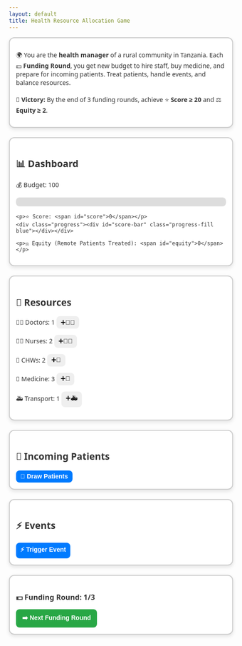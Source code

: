 ```yaml
---
layout: default
title: Health Resource Allocation Game
---
```


<div id="health-game">

  <div class="card intro">
    <p>
      🌍 You are the <strong>health manager</strong> of a rural community in Tanzania.  
      Each 💵 <strong>Funding Round</strong>, you get new budget to hire staff, buy medicine, and prepare for incoming patients.  
      Treat patients, handle events, and balance resources.  
      <br><br>
      🎯 <strong>Victory:</strong> By the end of 3 funding rounds, achieve ⭐ <b>Score ≥ 20</b> and ⚖️ <b>Equity ≥ 2</b>.
    </p>
  </div>

  <!-- Dashboard -->
  <div class="card">
    <h2>📊 Dashboard</h2>
    <p>💰 Budget: <span id="budget">100</span></p>
    <div class="progress"><div id="budget-bar" class="progress-fill green"></div></div>

    <p>⭐ Score: <span id="score">0</span></p>
    <div class="progress"><div id="score-bar" class="progress-fill blue"></div></div>

    <p>⚖️ Equity (Remote Patients Treated): <span id="equity">0</span></p>
  </div>

  <!-- Resources -->
  <div class="card">
    <h2>🏥 Resources</h2>
    <p>👨‍⚕️ Doctors: <span id="doctors">1</span> <button onclick="addResource('doctor')">➕👨‍⚕️</button></p>
    <p>👩‍⚕️ Nurses: <span id="nurses">2</span> <button onclick="addResource('nurse')">➕👩‍⚕️</button></p>
    <p>🏡 CHWs: <span id="chws">2</span> <button onclick="addResource('chw')">➕🏡</button></p>
    <p>💊 Medicine: <span id="medicine">3</span> <button onclick="addResource('medicine')">➕💊</button></p>
    <p>🚑 Transport: <span id="transport">1</span> <button onclick="addResource('transport')">➕🚑</button></p>
  </div>

  <!-- Patients -->
  <div class="card">
    <h2>🧍 Incoming Patients</h2>
    <div id="patients-list" class="flex"></div>
    <button class="action-btn" onclick="drawPatients()">🎲 Draw Patients</button>
  </div>

  <!-- Events -->
  <div class="card">
    <h2>⚡ Events</h2>
    <div id="events-list" class="flex"></div>
    <button class="action-btn" onclick="drawEvent()">⚡ Trigger Event</button>
  </div>

  <!-- Funding Rounds -->
  <div class="card">
    <h3>💵 Funding Round: <span id="round">1</span>/3</h3>
    <button class="next-btn" onclick="nextRound()">➡️ Next Funding Round</button>
  </div>

  <!-- Results -->
  <div id="results" class="card hidden"></div>

</div>

<!-- Scoped Styles -->
<style>
#health-game {
  max-width: 900px;
  margin: auto;
  font-family: "Segoe UI", Arial, sans-serif;
  color: #333;
}
#health-game h2, #health-game h3 {
  font-family: "Segoe UI Emoji", "Segoe UI", sans-serif;
}
#health-game .card {
  border: 2px solid #ccc;
  border-radius: 12px;
  padding: 1em;
  margin-bottom: 1.5em;
  background: white;
  box-shadow: 0 4px 8px rgba(0,0,0,0.1);
}
#health-game .flex {
  display: flex;
  flex-wrap: wrap;
  gap: 0.8em;
}
#health-game button {
  border: none;
  border-radius: 8px;
  padding: 0.4em 0.7em;
  cursor: pointer;
  font-size: 1em;
  transition: 0.2s ease-in-out;
}
#health-game button:hover { transform: scale(1.1); }
#health-game .action-btn {
  background: #007bff;
  color: white;
  font-weight: bold;
}
#health-game .action-btn:hover { background: #0056b3; }
#health-game .next-btn {
  background: #28a745;
  color: white;
  font-weight: bold;
  padding: 0.6em 1em;
}
#health-game .next-btn:hover { background: #1e7e34; }
#health-game .patient-card, 
#health-game .event-card {
  border: 2px solid #aaa;
  border-radius: 10px;
  padding: 0.7em;
  width: 100%;
  max-width: 220px;
  font-size: 0.9em;
  box-shadow: 0 3px 6px rgba(0,0,0,0.1);
}
#health-game .patient-card.remote { background: #cce5ff; } /* Blue = remote */
#health-game .patient-card.local { background: #e2f0d9; }  /* Green = local */
#health-game .event-card { background: #fff3cd; }          /* Yellow = event */
#health-game .patient-card button {
  margin-top: 0.5em;
  width: 100%;
  border-radius: 6px;
  background: #17a2b8;
  color: white;
  font-weight: bold;
}
#health-game .patient-card button:hover { background: #117a8b; }

/* Progress Bars */
#health-game .progress {
  background: #ddd;
  border-radius: 8px;
  height: 20px;
  width: 100%;
  margin-bottom: 1em;
  overflow: hidden;
}
#health-game .progress-fill {
  height: 100%; width: 0%;
  color: white; text-align: center;
  font-size: 0.8em; line-height: 20px;
  transition: width 0.4s ease-in-out;
}
#health-game .green { background: #28a745; }
#health-game .blue { background: #007bff; }

/* Hidden */
#health-game .hidden { display: none; }

/* Responsive */
@media (max-width: 600px) {
  #health-game .flex { flex-direction: column; }
  #health-game .patient-card, #health-game .event-card {
    max-width: 100%;
  }
}
</style>

<!-- Script -->
<script>
let resources = { budget: 100, doctor: 1, nurse: 2, chw: 2, medicine: 3, transport: 1 };
let score = 0;
let equity = 0;
let round = 1;
const maxRounds = 3;
let currentPatients = [];

// Easier patients
const patients = [
  { name:"👶 Child with Malaria", requires:{nurse:1, medicine:1}, points:8, remote:true },
  { name:"🤰 Pregnant Woman", requires:{doctor:1, medicine:1}, points:10, remote:false },
  { name:"👨 Adult with Hypertension", requires:{nurse:1}, points:6, remote:false },
  { name:"🍚 Malnourished Child", requires:{chw:1}, points:7, remote:true }
];

// Light events
const events = [
  { event:"🦟 Malaria Outbreak", effect:{extra_patients:1} },
  { event:"💉 Small Stock Delay", effect:{lose_medicine:1} },
  { event:"🌦️ Rainy Season", effect:{} }
];

function updateUI(){
  document.getElementById("budget").innerText = resources.budget;
  document.getElementById("doctors").innerText = resources.doctor;
  document.getElementById("nurses").innerText = resources.nurse;
  document.getElementById("chws").innerText = resources.chw;
  document.getElementById("medicine").innerText = resources.medicine;
  document.getElementById("transport").innerText = resources.transport;
  document.getElementById("score").innerText = score;
  document.getElementById("equity").innerText = equity;
  document.getElementById("round").innerText = round;

  // Progress bars
  document.getElementById("budget-bar").style.width = Math.min(resources.budget,100) + "%";
  document.getElementById("budget-bar").innerText = resources.budget;
  document.getElementById("score-bar").style.width = Math.min(score*5,100) + "%"; 
  document.getElementById("score-bar").innerText = score;
}

function addResource(type){
  const cost = 10; // cheap
  if(resources.budget >= cost){
    resources[type]++;
    resources.budget -= cost;
    updateUI();
  } else { alert("⚠️ Not enough budget!"); }
}

function drawPatients(){
  const newPatients = [];
  for(let i=0;i<2;i++){
    const patient = patients[Math.floor(Math.random()*patients.length)];
    newPatients.push(patient);
  }
  currentPatients = newPatients.concat(currentPatients);
  renderPatients();
}

function renderPatients(){
  const list = document.getElementById("patients-list");
  list.innerHTML = "";
  currentPatients.forEach((p,i)=>{
    const card = document.createElement("div");
    card.className = "patient-card " + (p.remote ? "remote":"local");
    card.innerHTML = `<strong>${p.name}</strong><br>⭐ ${p.points} points <br>
      <button onclick='treatPatient(${i})'>✅ Treat</button>`;
    list.appendChild(card);
  });
}

function treatPatient(index){
  const patient = currentPatients[index];
  let canTreat = true;
  for(let key in patient.requires){
    if(resources[key] < patient.requires[key]){
      canTreat = false; break;
    }
  }
  if(canTreat){
    for(let key in patient.requires) resources[key] -= patient.requires[key];
    score += patient.points;
    if(patient.remote) equity += 2; // boost equity
    currentPatients.splice(index,1);
    renderPatients();
    updateUI();
  } else {
    alert("❌ Not enough resources.");
  }
}

function drawEvent(){
  const evt = events[Math.floor(Math.random()*events.length)];
  const list = document.getElementById("events-list");
  const card = document.createElement("div");
  card.className = "event-card";
  card.innerHTML = `<strong>${evt.event}</strong>`;
  list.prepend(card);

  if(evt.effect.lose_medicine) resources.medicine = Math.max(0,resources.medicine-evt.effect.lose_medicine);
  if(evt.effect.extra_patients) drawPatients();
  updateUI();
}

function nextRound(){
  if(round < maxRounds){
    round++;
    resources.budget += 20; // new funding
    drawPatients();
    updateUI();
  } else {
    endGame();
  }
}

function endGame(){
  document.getElementById("results").classList.remove("hidden");
  let msg = "";
  if(score >= 20 && equity >= 2){
    msg = `🏆 <strong>You Win!</strong><br>⭐ Score: ${score}<br>⚖️ Equity: ${equity}<br>💵 Funding Rounds Completed: ${round}`;
  } else {
    msg = `❌ <strong>Game Over</strong><br>⭐ Score: ${score}<br>⚖️ Equity: ${equity}<br>💵 Funding Rounds Completed: ${round}<br><br>💡 Try again to reach ⭐20+ and ⚖️2+!`;
  }
  document.getElementById("results").innerHTML = msg;
}

updateUI();
</script>
